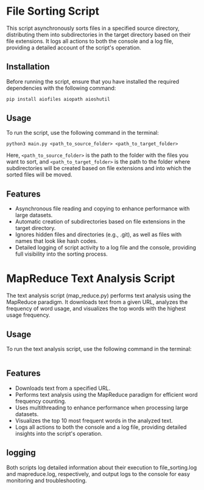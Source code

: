 # File Sorting Script

This script asynchronously sorts files in a specified source directory, distributing them into subdirectories in the target directory based on their file extensions. It logs all actions to both the console and a log file, providing a detailed account of the script's operation.

## Installation

Before running the script, ensure that you have installed the required dependencies with the following command:

```bash
pip install aiofiles aiopath aioshutil
```

## Usage

To run the script, use the following command in the terminal:

```
python3 main.py <path_to_source_folder> <path_to_target_folder>
```

Here, `<path_to_source_folder>` is the path to the folder with the files you want to sort, and `<path_to_target_folder>` is the path to the folder where subdirectories will be created based on file extensions and into which the sorted files will be moved.

## Features

- Asynchronous file reading and copying to enhance performance with large datasets.
- Automatic creation of subdirectories based on file extensions in the target directory.
- Ignores hidden files and directories (e.g., .git), as well as files with names that look like hash codes.
- Detailed logging of script activity to a log file and the console, providing full visibility into the sorting process.

# MapReduce Text Analysis Script

The text analysis script (map_reduce.py) performs text analysis using the MapReduce paradigm. It downloads text from a given URL, analyzes the frequency of word usage, and visualizes the top words with the highest usage frequency.

## Usage

To run the text analysis script, use the following command in the terminal:

```python3 map_reduce.py

```

## Features

- Downloads text from a specified URL.
- Performs text analysis using the MapReduce paradigm for efficient word frequency counting.
- Uses multithreading to enhance performance when processing large datasets.
- Visualizes the top 10 most frequent words in the analyzed text.
- Logs all actions to both the console and a log file, providing detailed insights into the script's operation.

## logging

Both scripts log detailed information about their execution to file_sorting.log and mapreduce.log, respectively, and output logs to the console for easy monitoring and troubleshooting.
